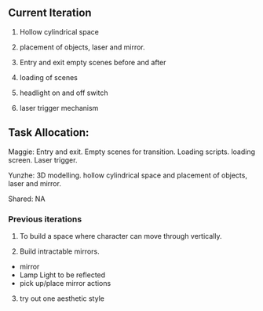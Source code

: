## Current Iteration

1. Hollow cylindrical space

2. placement of objects, laser and mirror.

3. Entry and exit
empty scenes before and after

4. loading of scenes

5. headlight on and off switch

6. laser trigger mechanism

## Task Allocation:

Maggie:
  Entry and exit. 
  Empty scenes for transition.
  Loading scripts. 
  loading screen.
  Laser trigger.

Yunzhe:
  3D modelling.
  hollow cylindrical space and placement of objects, laser and mirror.

  
Shared:
  NA
  
 
 
  ### Previous iterations

1. To build a space where character can move through vertically.

2. Build intractable mirrors.
- mirror
- Lamp Light to be reflected
- pick up/place mirror actions

3. try out one aesthetic style 



